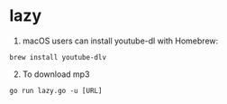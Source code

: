 # lazy


1. macOS users can install youtube-dl with Homebrew:

```brew install youtube-dlv```

2. To download mp3 

```go run lazy.go -u [URL]```
